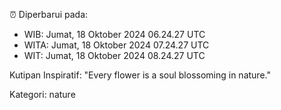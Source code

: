 ⏰ Diperbarui pada:
- WIB: Jumat, 18 Oktober 2024 06.24.27 UTC
- WITA: Jumat, 18 Oktober 2024 07.24.27 UTC
- WIT: Jumat, 18 Oktober 2024 08.24.27 UTC

Kutipan Inspiratif:
"Every flower is a soul blossoming in nature."


Kategori: nature


